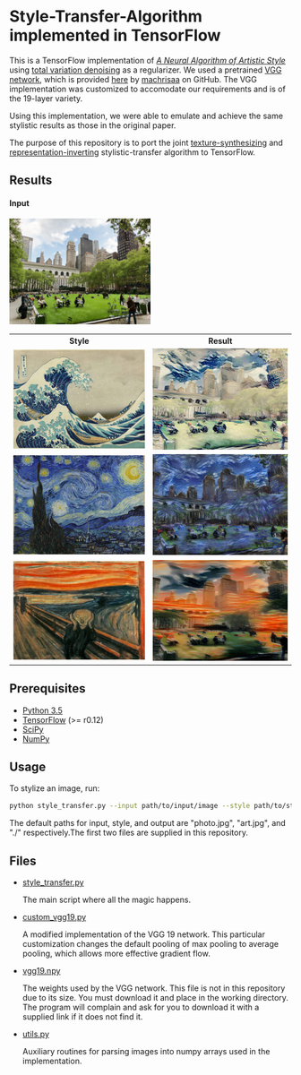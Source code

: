 # Style-Transfer-Algorithm implemented in TensorFlow

This is a TensorFlow implementation of [*A Neural Algorithm of Artistic Style*](https://arxiv.org/pdf/1508.06576v2.pdf) using [total variation denoising](http://eeweb.poly.edu/iselesni/lecture_notes/TVDmm/TVDmm.pdf) as a regularizer. We used a pretrained [VGG network](https://arxiv.org/pdf/1409.1556.pdf), which is provided [here](https://github.com/machrisaa/tensorflow-vgg) by [machrisaa](https://github.com/machrisaa) on GitHub. The VGG implementation was customized to accomodate our requirements and is of the 19-layer variety.

Using this implementation, we were able to emulate and achieve the same stylistic results as those in the original paper.

The purpose of this repository is to port the joint [texture-synthesizing](https://arxiv.org/pdf/1505.07376v3.pdf) and [representation-inverting](https://arxiv.org/pdf/1412.0035v1.pdf) stylistic-transfer algorithm to TensorFlow.

## Results

#### Input
<img src="./images/content/nyc.jpg" width="50%">

<table style="width:100%">
  <tr>
    <th>Style</th> 
    <th>Result</th>
  </tr>
  <tr>
    <td><img src="./images/style/great-wave-of-kanagawa.jpg" width="100%"></td>
    <td><img src="./images/examples/example_great_wave_of_kanagawa.jpg" width=100%"></td> 
  </tr>
  <tr>
    <td><img src="./images/style/starry-night.jpg" width="100%"></td>
    <td><img src="./images/examples/example_starry-night.jpg" width="100%"></td> 
  </tr>
  <tr>
    <td><img src="./images/style/scream.jpg" width="100%"></td>
    <td><img src="./images/examples/example_scream.jpg" width="100%"></td> 
  </tr>
</table>

## Prerequisites

* [Python 3.5](https://www.python.org/downloads/release/python-350/)
* [TensorFlow](https://www.tensorflow.org/) (>= r0.12)
* [SciPy](https://www.scipy.org/)
* [NumPy](http://www.numpy.org/)

## Usage

To stylize an image, run:

```sh
python style_transfer.py --input path/to/input/image --style path/to/style/image --output path/to/output/image
```

The default paths for input, style, and output are "photo.jpg", "art.jpg", and "./" respectively.The first two files are supplied in this repository.

## Files

* [style_transfer.py](style_transfer.py)

    The main script where all the magic happens. 

* [custom_vgg19.py](custom_vgg19.py)
    
    A modified implementation of the VGG 19 network. This particular customization changes the default pooling of max pooling to average pooling, which allows more effective gradient flow.

* [vgg19.npy](https://www.dropbox.com/s/68opci8420g7bcl/vgg19.npy?dl=1)

    The weights used by the VGG network. This file is not in this repository due to its size. You must download it and place in the working directory. The program will complain and ask for you to download it with a supplied link if it does not find it.
    
* [utils.py](utils.py)

    Auxiliary routines for parsing images into numpy arrays used in the implementation.